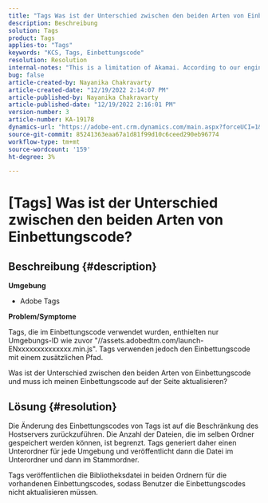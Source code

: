 ```yaml
---
title: "Tags Was ist der Unterschied zwischen den beiden Arten von Einbettungscode?"
description: Beschreibung
solution: Tags
product: Tags
applies-to: "Tags"
keywords: "KCS, Tags, Einbettungscode"
resolution: Resolution
internal-notes: "This is a limitation of Akamai. According to our engineer."
bug: false
article-created-by: Nayanika Chakravarty
article-created-date: "12/19/2022 2:14:07 PM"
article-published-by: Nayanika Chakravarty
article-published-date: "12/19/2022 2:16:01 PM"
version-number: 3
article-number: KA-19178
dynamics-url: "https://adobe-ent.crm.dynamics.com/main.aspx?forceUCI=1&pagetype=entityrecord&etn=knowledgearticle&id=208daf63-a77f-ed11-81ac-6045bd006079"
source-git-commit: 85241363eaa67a1d81f99d10c6ceed290eb96774
workflow-type: tm+mt
source-wordcount: '159'
ht-degree: 3%

---
```


# [Tags] Was ist der Unterschied zwischen den beiden Arten von Einbettungscode?

## Beschreibung {#description}


<b>Umgebung</b>

- Adobe Tags

<b>Problem/Symptome</b>

Tags, die im Einbettungscode verwendet wurden, enthielten nur Umgebungs-ID wie zuvor &quot;//assets.adobedtm.com/launch-ENxxxxxxxxxxxxxx.min.js&quot;. Tags verwenden jedoch den Einbettungscode mit einem zusätzlichen Pfad.

Was ist der Unterschied zwischen den beiden Arten von Einbettungscode und muss ich meinen Einbettungscode auf der Seite aktualisieren?


## Lösung {#resolution}


Die Änderung des Einbettungscodes von Tags ist auf die Beschränkung des Hostservers zurückzuführen. Die Anzahl der Dateien, die im selben Ordner gespeichert werden können, ist begrenzt. Tags generiert daher einen Unterordner für jede Umgebung und veröffentlicht dann die Datei im Unterordner und dann im Stammordner.

Tags veröffentlichen die Bibliotheksdatei in beiden Ordnern für die vorhandenen Einbettungscodes, sodass Benutzer die Einbettungscodes nicht aktualisieren müssen.


